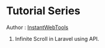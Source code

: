 # Tutorial Series 

Author : [InstantWebTools](https://instantwebtools.net/)

1. Infinite Scroll in Laravel using API.